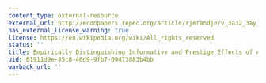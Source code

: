 ```yaml
---
content_type: external-resource
external_url: http://econpapers.repec.org/article/rjerandje/v_3a32_3ay_3a2001_3ai_3a2_3ap_3a316-33.htm
has_external_license_warning: true
license: https://en.wikipedia.org/wiki/All_rights_reserved
status: ''
title: Empirically Distinguishing Informative and Prestige Effects of Advertising
uid: 61911d9e-85c8-46d9-9fb7-09473883b4bb
wayback_url: ''
---
```

